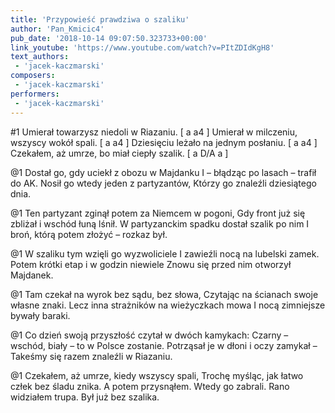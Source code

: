 ```yaml
---
title: 'Przypowieść prawdziwa o szaliku'
author: 'Pan_Kmicic4'
pub_date: '2018-10-14 09:07:50.323733+00:00'
link_youtube: 'https://www.youtube.com/watch?v=PItZDIdKgH8'
text_authors:
 - 'jacek-kaczmarski'
composers:
 - 'jacek-kaczmarski'
performers:
 - 'jacek-kaczmarski'
---
```


#1
Umierał towarzysz niedoli w Riazaniu. [ a a4 ]
Umierał w milczeniu, wszyscy wokół spali. [ a a4 ]
Dziesięciu leżało na jednym posłaniu. [ a a4 ]
Czekałem, aż umrze, bo miał ciepły szalik. [ a D/A a ]

@1
Dostał go, gdy uciekł z obozu w Majdanku
I – błądząc po lasach – trafił do AK.
Nosił go wtedy jeden z partyzantów,
Którzy go znaleźli dziesiątego dnia.

@1
Ten partyzant zginął potem za Niemcem w pogoni,
Gdy front już się zbliżał i wschód łuną lśnił.
W partyzanckim spadku dostał szalik po nim
I broń, którą potem złożyć – rozkaz był.

@1
W szaliku tym wzięli go wyzwoliciele
I zawieźli nocą na lubelski zamek.
Potem krótki etap i w godzin niewiele
Znowu się przed nim otworzył Majdanek.

@1
Tam czekał na wyrok bez sądu, bez słowa,
Czytając na ścianach swoje własne znaki.
Lecz inna strażników na wieżyczkach mowa
I nocą zimniejsze bywały baraki.

@1
Co dzień swoją przyszłość czytał w dwóch kamykach:
Czarny – wschód, biały – to w Polsce zostanie.
Potrząsał je w dłoni i oczy zamykał –
Takeśmy się razem znaleźli w Riazaniu.

@1
Czekałem, aż umrze, kiedy wszyscy spali,
Trochę myśląc, jak łatwo człek bez śladu znika.
A potem przysnąłem. Wtedy go zabrali.
Rano widziałem trupa. Był już bez szalika.